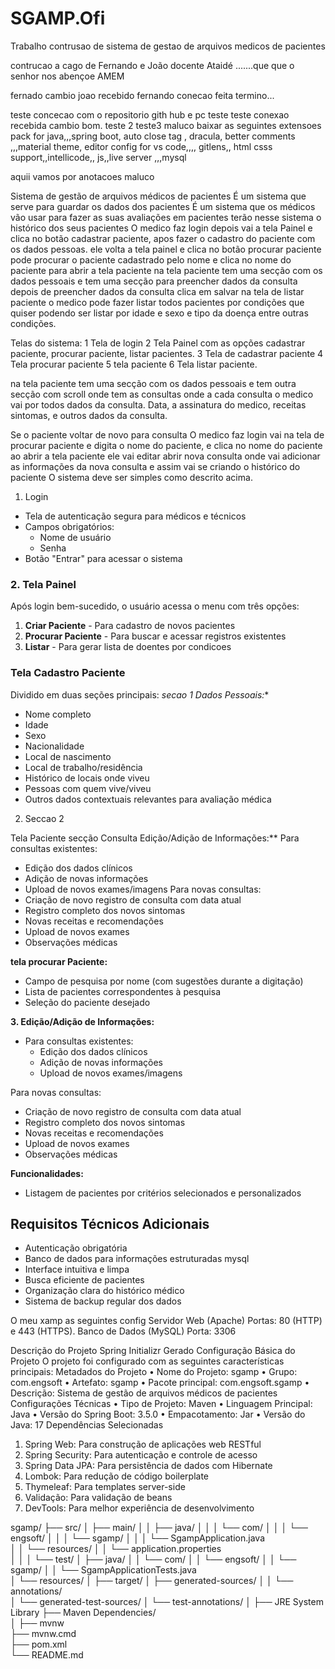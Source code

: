 # SGAMP.Ofi
Trabalho contrusao de sistema de gestao de arquivos medicos de pacientes
 
contrucao a cago de Fernando e João docente Ataidé .......que que o senhor nos abençoe
AMEM


fernado cambio
joao recebido
fernando conecao feita termino...

teste concecao com o repositorio gith hub e pc teste teste
conexao recebida cambio bom.
teste 2
teste3
maluco baixar as seguintes extensoes pack for java,,,spring boot, auto close tag , dracula, better comments ,,,material theme, editor config for vs code,,,, gitlens,, html csss support,,intellicode,, js,,live server ,,,mysql




aquii vamos por anotacoes maluco 

Sistema de gestão de arquivos médicos de pacientes
É um sistema que serve para guardar os dados dos pacientes 
É um sistema que os médicos vão usar para fazer as suas avaliações em pacientes terão nesse sistema o histórico dos seus pacientes
O medico faz login 
depois vai a tela Painel e clica no botão cadastrar paciente, 
apos fazer o cadastro do paciente com os dados pessoas.  ele volta a tela painel e clica no botão procurar paciente pode procurar o paciente cadastrado pelo nome e clica no nome do paciente para abrir a tela paciente
na tela paciente tem uma secção com os dados pessoais e tem uma secção para preencher dados da consulta depois de preencher dados da consulta clica em salvar 
na tela de listar paciente o medico pode fazer listar todos pacientes por condições que quiser podendo ser listar por idade e sexo e tipo da doença entre outras condições.

Telas do sistema:
1 Tela de login
2 Tela Painel com as opções cadastrar paciente, procurar paciente, listar pacientes.
3 Tela de cadastrar paciente
4 Tela procurar paciente
5 tela paciente 
6 Tela listar paciente.


na tela paciente tem uma secção com os dados pessoais e tem outra secção com scroll onde tem as consultas onde a cada consulta o medico vai por todos dados da consulta. Data, a assinatura do medico, receitas sintomas, e outros dados da consulta.

Se o paciente voltar de novo para consulta O medico faz login vai na tela de procurar paciente e digita o nome do paciente, e clica no nome do paciente ao abrir a tela paciente ele vai editar abrir nova consulta onde vai adicionar as informações da nova consulta e assim vai se criando o histórico do paciente
O sistema deve ser simples como descrito acima.

1.	Login
- Tela de autenticação segura para médicos e técnicos
- Campos obrigatórios:
  - Nome de usuário
  - Senha
- Botão "Entrar" para acessar o sistema

### 2. Tela Painel
Após login bem-sucedido, o usuário acessa o menu com três opções:
1. **Criar Paciente** - Para cadastro de novos pacientes
2. **Procurar Paciente** - Para buscar e acessar registros existentes
3. **Listar** - Para gerar lista de doentes por condicoes 



### Tela Cadastro Paciente 
Dividido em duas seções principais:
*secao 1 Dados Pessoais:**
- Nome completo
- Idade
- Sexo
- Nacionalidade
- Local de nascimento
- Local de trabalho/residência
- Histórico de locais onde viveu
- Pessoas com quem vive/viveu
- Outros dados contextuais relevantes para avaliação médica

2.	Seccao 2 

Tela Paciente
secção Consulta 
Edição/Adição de Informações:**
 Para consultas existentes:
  - Edição dos dados clínicos
  - Adição de novas informações
  - Upload de novos exames/imagens
Para novas consultas:
  - Criação de novo registro de consulta com data atual
  - Registro completo dos novos sintomas
  - Novas receitas e recomendações
  - Upload de novos exames
  - Observações médicas

**tela procurar Paciente:**
- Campo de pesquisa por nome (com sugestões durante a digitação)
- Lista de pacientes correspondentes à pesquisa
- Seleção do paciente desejado

**3. Edição/Adição de Informações:**
- Para consultas existentes:
  - Edição dos dados clínicos
  - Adição de novas informações
  - Upload de novos exames/imagens

 Para novas consultas:
  - Criação de novo registro de consulta com data atual
  - Registro completo dos novos sintomas
  - Novas receitas e recomendações
  - Upload de novos exames
  - Observações médicas




**Funcionalidades:**
- Listagem de pacientes por critérios selecionados e personalizados

## Requisitos Técnicos Adicionais
   - Autenticação obrigatória
   - Banco de dados para informações estruturadas mysql
   - Interface intuitiva e limpa
   - Busca eficiente de pacientes
   - Organização clara do histórico médico
   - Sistema de backup regular dos dados



 



O meu xamp as seguintes config
Servidor Web (Apache) Portas: 80 (HTTP) e 443 (HTTPS).
Banco de Dados (MySQL) Porta: 3306 



Descrição do Projeto Spring Initializr Gerado
Configuração Básica do Projeto
O projeto foi configurado com as seguintes características principais:
Metadados do Projeto
•	Nome do Projeto: sgamp
•	Grupo: com.engsoft 
•	Artefato: sgamp
•	Pacote principal: com.engsoft.sgamp
•	Descrição: Sistema de gestão de arquivos médicos de pacientes
Configurações Técnicas
•	Tipo de Projeto: Maven
•	Linguagem Principal: Java
•	Versão do Spring Boot: 3.5.0 
•	Empacotamento: Jar 
•	Versão do Java: 17 
Dependências Selecionadas
1.	Spring Web: Para construção de aplicações web RESTful
2.	Spring Security: Para autenticação e controle de acesso
3.	Spring Data JPA: Para persistência de dados com Hibernate
4.	Lombok: Para redução de código boilerplate
5.	Thymeleaf: Para templates server-side
6.	Validação: Para validação de beans
7.	DevTools: Para melhor experiência de desenvolvimento



sgamp/
├── src/
│   ├── main/
│   │   ├── java/
│   │   │   └── com/
│   │   │       └── engsoft/
│   │   │           └── sgamp/
│   │   │               └── SgampApplication.java  
│   │   └── resources/
│   │       └── application.properties  
│   │
│   └── test/
│       ├── java/
│       │   └── com/
│       │       └── engsoft/
│       │           └── sgamp/
│       │               └── SgampApplicationTests.java  
│       └── resources/
│
├── target/
│   ├── generated-sources/
│   │   └── annotations/  
│   └── generated-test-sources/
│       └── test-annotations/
│
├── JRE System Library 
├── Maven Dependencies/  
│
├── mvnw  
├── mvnw.cmd  
├── pom.xml  
└── README.md 
